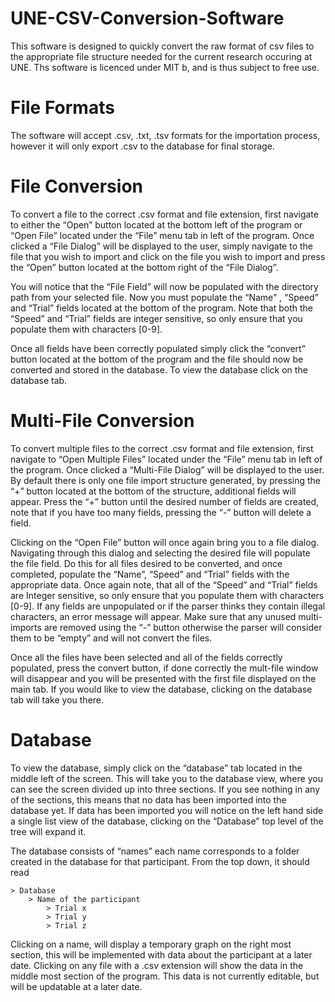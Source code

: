 # UNE-CSV-Conversion-Software

This software is designed to quickly convert the raw format of csv files to the appropriate file structure needed for the current research occuring at UNE. Ths software is licenced under MIT b, and is thus subject to free use.



# File Formats
The software will accept .csv, .txt, .tsv formats for the importation process, however it will only export .csv to the database for final storage.

# File Conversion
To convert a file to the correct .csv format and file extension, first navigate to either the “Open” button located at the bottom left of the program or “Open File” located under the “File” menu tab in left of the program. Once clicked a “File Dialog” will be displayed to the user, simply navigate to the file that you wish to import and click on the file you wish to import and press the “Open” button located at the bottom right of the “File Dialog”. 

You will notice that the “File Field” will now be populated with the directory path from your selected file. Now you must populate the “Name” ,  “Speed” and “Trial”  fields located at the bottom of the program. Note that both the “Speed” and “Trial” fields are integer sensitive, so only ensure that you populate them with characters [0-9].

Once all fields have been correctly populated simply click the “convert” button located at the bottom of the program and the file should now be converted and stored in the database. To view the database click on the database tab.




# Multi-File Conversion
To convert multiple files to the correct .csv format and file extension, first navigate to “Open Multiple Files” located under the “File” menu tab in left of the program. Once clicked a “Multi-File Dialog” will be displayed to the user. By default there is only one file import structure generated, by pressing the “+” button located at the bottom of the structure, additional fields will appear. Press the “+” button until the desired number of fields are created, note that if you have too many fields, pressing the “-” button will delete a field. 

Clicking on the “Open File” button will once again bring you to a file dialog. Navigating through this dialog and selecting the desired file will populate the file field. Do this for all files desired to be converted, and once completed, populate the “Name”, “Speed” and “Trial” fields with the appropriate data. Once again note, that all of the “Speed” and “Trial” fields are Integer sensitive, so only ensure that you populate them with characters [0-9]. If any fields are unpopulated or if the parser thinks they contain illegal characters, an error message will appear. Make sure that any unused multi-imports are removed using the “-” button otherwise the parser will consider them to be “empty” and will not convert the files.

Once all the files have been selected and all of the fields correctly populated, press the convert button, if done correctly the mult-file window will disappear and you will be presented with the first file displayed on the main tab. If you would like to view the database, clicking on the database tab will take you there.






# Database
To view the database, simply click on the “database” tab located in the middle left of the screen. This will take you to the database view, where you can see the screen divided up into three sections. If you see nothing in any of the sections, this means that no data has been imported into the database yet. If data has been imported you will notice on the left hand side a single list view of the database, clicking on the “Database” top level of the tree will expand it. 

The database consists of “names” each name corresponds to a folder created in the database for that participant. From the top down, it should read 
	
	> Database
		> Name of the participant
			> Trial x
			> Trial y
			> Trial z

Clicking on a name, will display a temporary graph on the right most section, this will be implemented with data about the participant at a later date. Clicking on any file with a .csv extension will show the data in the middle most section of the program. This data is not currently editable, but will be updatable at a later date.
